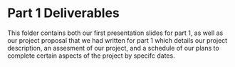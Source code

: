 # Part 1 Deliverables

This folder contains both our first presentation slides for part 1, as well as our project proposal that we had written for part 1 which details our project description, an assesment of our project, and a schedule of our plans to complete certain aspects of the project by specifc dates.

